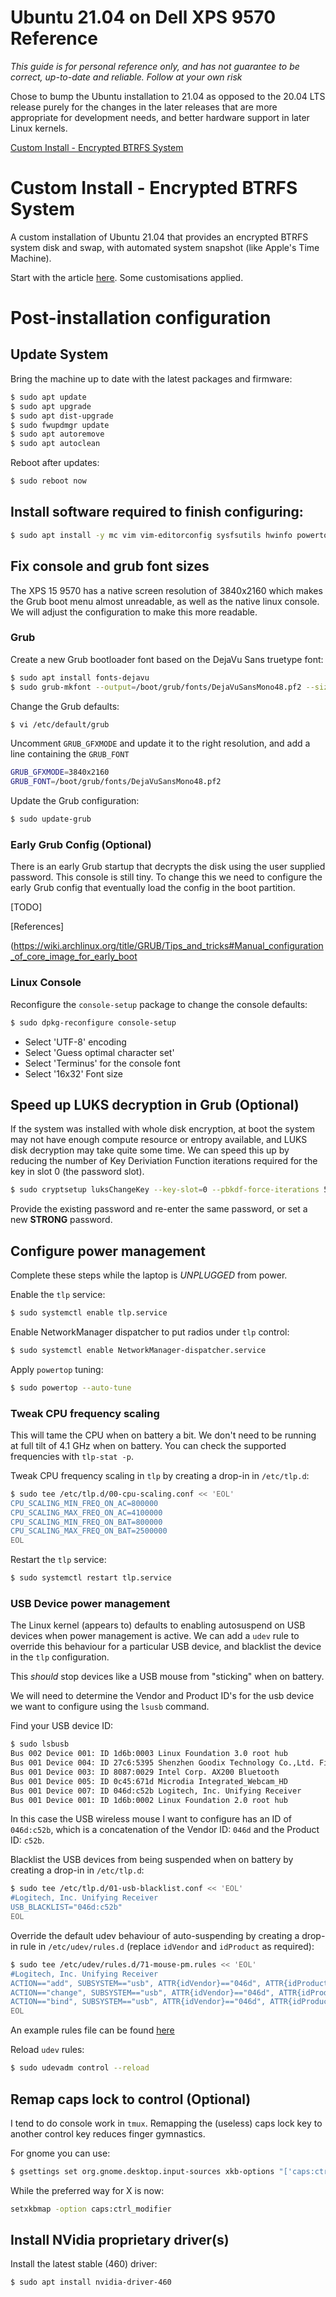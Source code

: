 # Ubuntu 21.04 on Dell XPS 9570 Reference

*This guide is for personal reference only, and has not guarantee to be correct, up-to-date and reliable. Follow at your own risk*

Chose to bump the Ubuntu installation to 21.04 as opposed to the 20.04 LTS release purely for the changes in the later releases that are more appropriate for development needs, and better hardware support in later Linux kernels.

[Custom Install - Encrypted BTRFS System](#custom-install---encrypted-btrfs-system)

# Custom Install - Encrypted BTRFS System

A custom installation of Ubuntu 21.04 that provides an encrypted BTRFS system disk and swap, with automated system snapshot (like Apple's Time Machine).

Start with the article [here](https://mutschler.eu/linux/install-guides/ubuntu-btrfs/). Some customisations applied.

# Post-installation configuration

## Update System

Bring the machine up to date with the latest packages and firmware:

```bash
$ sudo apt update
$ sudo apt upgrade
$ sudo apt dist-upgrade
$ sudo fwupdmgr update
$ sudo apt autoremove
$ sudo apt autoclean
```

Reboot after updates:

```bash
$ sudo reboot now
```

## Install software required to finish configuring:

```bash
$ sudo apt install -y mc vim vim-editorconfig sysfsutils hwinfo powertop tlp tlp-rdw acpica-tools buildah podman skopeo wavemon xkeycaps
```

## Fix console and grub font sizes

The XPS 15 9570 has a native screen resolution of 3840x2160 which makes the Grub boot menu almost unreadable, as well as the native linux console. We will adjust the configuration to make this more readable. 

### Grub

Create a new Grub bootloader font based on the DejaVu Sans truetype font:

```bash
$ sudo apt install fonts-dejavu
$ sudo grub-mkfont --output=/boot/grub/fonts/DejaVuSansMono48.pf2 --size=48 /usr/share/fonts/truetype/dejavu/DejaVuSansMono.ttf
```

Change the Grub defaults:

```bash
$ vi /etc/default/grub
```

Uncomment `GRUB_GFXMODE` and update it to the right resolution, and add a line containing the `GRUB_FONT`

```bash
GRUB_GFXMODE=3840x2160
GRUB_FONT=/boot/grub/fonts/DejaVuSansMono48.pf2
```

Update the Grub configuration:

```bash
$ sudo update-grub
```

### Early Grub Config (Optional)

There is an early Grub startup that decrypts the disk using the user supplied password. This console is still tiny. To change this we need to configure the early Grub config that eventually load the config in the boot partition.

[TODO]

[References]

(https://wiki.archlinux.org/title/GRUB/Tips_and_tricks#Manual_configuration_of_core_image_for_early_boot

### Linux Console

Reconfigure the `console-setup` package to change the console defaults:

```bash
$ sudo dpkg-reconfigure console-setup
```

* Select 'UTF-8' encoding
* Select 'Guess optimal character set'
* Select 'Terminus' for the console font
* Select '16x32' Font size

## Speed up LUKS decryption in Grub (Optional)

If the system was installed with whole disk encryption, at boot the system may not have enough compute resource or entropy available, and LUKS disk decryption may take quite some time. We can speed this up by reducing the number of Key Deriviation Function iterations required for the key in slot 0 (the password slot).

```bash
$ sudo cryptsetup luksChangeKey --key-slot=0 --pbkdf-force-iterations 5000 /dev/nvme0n1p3
```

Provide the existing password and re-enter the same password, or set a new **STRONG** password.

## Configure power management

Complete these steps while the laptop is *UNPLUGGED* from power.

Enable the `tlp` service:

```bash
$ sudo systemctl enable tlp.service
```

Enable NetworkManager dispatcher to put radios under `tlp` control:

```bash
$ sudo systemctl enable NetworkManager-dispatcher.service
```

Apply `powertop` tuning:

```bash
$ sudo powertop --auto-tune
```

### Tweak CPU frequency scaling


This will tame the CPU when on battery a bit. We don't need to be running at
full tilt of 4.1 GHz when on battery.  You can check the supported frequencies
with `tlp-stat -p`.

Tweak CPU frequency scaling in `tlp` by creating a drop-in in `/etc/tlp.d`:

```bash
$ sudo tee /etc/tlp.d/00-cpu-scaling.conf << 'EOL'
CPU_SCALING_MIN_FREQ_ON_AC=800000
CPU_SCALING_MAX_FREQ_ON_AC=4100000
CPU_SCALING_MIN_FREQ_ON_BAT=800000
CPU_SCALING_MAX_FREQ_ON_BAT=2500000
EOL
```

Restart the `tlp` service:

```bash
$ sudo systemctl restart tlp.service
```

### USB Device power management


The Linux kernel (appears to) defaults to enabling autosuspend on USB devices
when power management is active. We can add a `udev` rule to override this 
behaviour for a particular USB device, and blacklist the device in the `tlp` configuration.

This *should* stop devices like a USB mouse from "sticking" when on battery.

We will need to determine the Vendor and Product ID's for the usb device we
want to configure using the `lsusb` command.  

Find your USB device ID:

```bash
$ sudo lsbusb
Bus 002 Device 001: ID 1d6b:0003 Linux Foundation 3.0 root hub
Bus 001 Device 004: ID 27c6:5395 Shenzhen Goodix Technology Co.,Ltd. Fingerprint Reader
Bus 001 Device 003: ID 8087:0029 Intel Corp. AX200 Bluetooth
Bus 001 Device 005: ID 0c45:671d Microdia Integrated_Webcam_HD
Bus 001 Device 007: ID 046d:c52b Logitech, Inc. Unifying Receiver
Bus 001 Device 001: ID 1d6b:0002 Linux Foundation 2.0 root hub
```

In this case the USB wireless mouse I want to configure has an ID of
`046d:c52b`, which is a concatenation of the Vendor ID: `046d` and the Product
ID: `c52b`.

Blacklist the USB devices from being suspended when on battery by creating a
drop-in in `/etc/tlp.d`:

```bash
$ sudo tee /etc/tlp.d/01-usb-blacklist.conf << 'EOL'
#Logitech, Inc. Unifying Receiver
USB_BLACKLIST="046d:c52b"
EOL
```

Override the default udev behaviour of auto-suspending by creating a drop-in
rule in `/etc/udev/rules.d` (replace `idVendor` and `idProduct` as required):

```bash
$ sudo tee /etc/udev/rules.d/71-mouse-pm.rules << 'EOL'
#Logitech, Inc. Unifying Receiver
ACTION=="add", SUBSYSTEM=="usb", ATTR{idVendor}=="046d", ATTR{idProduct}=="c52b", TEST=="power/control", ATTR{power/control}="on"
ACTION=="change", SUBSYSTEM=="usb", ATTR{idVendor}=="046d", ATTR{idProduct}=="c52b", TEST=="power/control", ATTR{power/control}="on"
ACTION=="bind", SUBSYSTEM=="usb", ATTR{idVendor}=="046d", ATTR{idProduct}=="c52b", TEST=="power/control", ATTR{power/control}="on"
EOL
```

An example rules file can be found [here](etc/udev/rules.d/71-logitech-mouse-pm.rules)

Reload `udev` rules:

```bash
$ sudo udevadm control --reload
```

## Remap caps lock to control (Optional)

I tend to do console work in `tmux`. Remapping the (useless) caps lock key to another control key reduces finger gymnastics.

For gnome you can use:

```bash
$ gsettings set org.gnome.desktop.input-sources xkb-options "['caps:ctrl_modifier']"
```

While the preferred way for X is now:

```bash
setxkbmap -option caps:ctrl_modifier
```

## Install NVidia proprietary driver(s)

Install the latest stable (460) driver:

```bash
$ sudo apt install nvidia-driver-460
```
